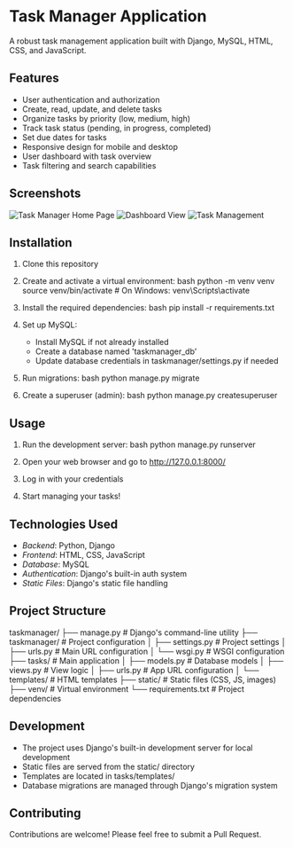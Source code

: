 # Task Manager Application

A robust task management application built with Django, MySQL, HTML, CSS, and JavaScript.

## Features

- User authentication and authorization
- Create, read, update, and delete tasks
- Organize tasks by priority (low, medium, high)
- Track task status (pending, in progress, completed)
- Set due dates for tasks
- Responsive design for mobile and desktop
- User dashboard with task overview
- Task filtering and search capabilities

## Screenshots

![Task Manager Home Page](C:\Users\DELL\Desktop\dashboard.png)
![Dashboard View](ScreeenShots/dashboard.png)
![Task Management](ScreeenShots/tasks.png)

## Installation

1. Clone this repository
2. Create and activate a virtual environment:
bash
python -m venv venv
source venv/bin/activate  # On Windows: venv\Scripts\activate


3. Install the required dependencies:
bash
pip install -r requirements.txt


4. Set up MySQL:
   - Install MySQL if not already installed
   - Create a database named 'taskmanager_db'
   - Update database credentials in taskmanager/settings.py if needed

5. Run migrations:
bash
python manage.py migrate


6. Create a superuser (admin):
bash
python manage.py createsuperuser


## Usage

1. Run the development server:
bash
python manage.py runserver


2. Open your web browser and go to http://127.0.0.1:8000/
3. Log in with your credentials
4. Start managing your tasks!

## Technologies Used

- *Backend*: Python, Django
- *Frontend*: HTML, CSS, JavaScript
- *Database*: MySQL
- *Authentication*: Django's built-in auth system
- *Static Files*: Django's static file handling

## Project Structure


taskmanager/
├── manage.py              # Django's command-line utility
├── taskmanager/          # Project configuration
│   ├── settings.py       # Project settings
│   ├── urls.py          # Main URL configuration
│   └── wsgi.py          # WSGI configuration
├── tasks/               # Main application
│   ├── models.py        # Database models
│   ├── views.py         # View logic
│   ├── urls.py          # App URL configuration
│   └── templates/       # HTML templates
├── static/              # Static files (CSS, JS, images)
├── venv/                # Virtual environment
└── requirements.txt     # Project dependencies


## Development

- The project uses Django's built-in development server for local development
- Static files are served from the static/ directory
- Templates are located in tasks/templates/
- Database migrations are managed through Django's migration system

## Contributing

Contributions are welcome! Please feel free to submit a Pull Request.
